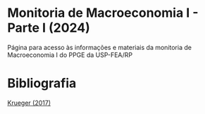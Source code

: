 # Monitoria de Macroeconomia I - Parte I (2024)
Página para acesso às informações e materiais da monitoria de Macroeconomia I do PPGE da USP-FEA/RP



# Bibliografia

[Krueger (2017)](https://github.com/lucisou/Monitoria-Macro1/raw/main/Krueger%20(2017).pdf)
